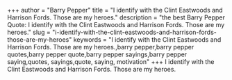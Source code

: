 +++
author = "Barry Pepper"
title = "I identify with the Clint Eastwoods and Harrison Fords. Those are my heroes."
description = "the best Barry Pepper Quote: I identify with the Clint Eastwoods and Harrison Fords. Those are my heroes."
slug = "i-identify-with-the-clint-eastwoods-and-harrison-fords-those-are-my-heroes"
keywords = "I identify with the Clint Eastwoods and Harrison Fords. Those are my heroes.,barry pepper,barry pepper quotes,barry pepper quote,barry pepper sayings,barry pepper saying,quotes, sayings,quote, saying, motivation"
+++
I identify with the Clint Eastwoods and Harrison Fords. Those are my heroes.
